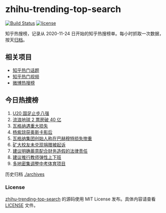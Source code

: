 # zhihu-trending-top-search

[![Build Status](https://github.com/justjavac/zhihu-trending-top-search/workflows/ci/badge.svg?branch=main)](https://github.com/justjavac/zhihu-trending-top-search/actions)
[![license](https://img.shields.io/github/license/justjavac/zhihu-trending-top-search)](https://github.com/justjavac/zhihu-trending-top-search/blob/main/LICENSE)

知乎热搜榜，记录从 2020-11-24 日开始的知乎热搜榜单。每小时抓取一次数据，按天[归档](./archives)。

## 相关项目

- [知乎热门话题](https://github.com/justjavac/zhihu-trending-hot-questions)
- [知乎热门视频](https://github.com/justjavac/zhihu-trending-hot-video)
- [微博热搜榜](https://github.com/justjavac/weibo-trending-hot-search)

## 今日热搜榜

<!-- BEGIN -->
<!-- 最后更新时间 Mon Mar 13 2023 18:08:54 GMT+0800 (China Standard Time) -->

1. [U20 国足止步八强](https://www.zhihu.com/search?q=U20%20%E5%9B%BD%E8%B6%B3%E6%AD%A2%E6%AD%A5%E5%85%AB%E5%BC%BA)
1. [流浪地球 2 票房破 40 亿](https://www.zhihu.com/search?q=%E6%B5%81%E6%B5%AA%E5%9C%B0%E7%90%83%202%20%E7%A5%A8%E6%88%BF%E7%A0%B4%2040%20%E4%BA%BF)
1. [瓦格纳遇重大损失](https://www.zhihu.com/search?q=%E7%93%A6%E6%A0%BC%E7%BA%B3%E9%81%87%E9%87%8D%E5%A4%A7%E6%8D%9F%E5%A4%B1)
1. [杨紫琼获奥斯卡影后](https://www.zhihu.com/search?q=%E6%9D%A8%E7%B4%AB%E7%90%BC%E8%8E%B7%E5%A5%A5%E6%96%AF%E5%8D%A1%E5%BD%B1%E5%90%8E)
1. [瓦格纳集团创始人称在巴赫穆特损失惨重](https://www.zhihu.com/search?q=%E7%93%A6%E6%A0%BC%E7%BA%B3%E9%9B%86%E5%9B%A2%E5%88%9B%E5%A7%8B%E4%BA%BA%E7%A7%B0%E5%9C%A8%E5%B7%B4%E8%B5%AB%E7%A9%86%E7%89%B9%E6%8D%9F%E5%A4%B1%E6%83%A8%E9%87%8D)
1. [矿大校友未兑现捐赠被起诉](https://www.zhihu.com/search?q=%E7%9F%BF%E5%A4%A7%E6%A0%A1%E5%8F%8B%E6%9C%AA%E5%85%91%E7%8E%B0%E6%8D%90%E8%B5%A0%E8%A2%AB%E8%B5%B7%E8%AF%89)
1. [建议明确蓄意配合财务造假的法律责任](https://www.zhihu.com/search?q=%E5%BB%BA%E8%AE%AE%E6%98%8E%E7%A1%AE%E8%93%84%E6%84%8F%E9%85%8D%E5%90%88%E8%B4%A2%E5%8A%A1%E9%80%A0%E5%81%87%E7%9A%84%E6%B3%95%E5%BE%8B%E8%B4%A3%E4%BB%BB)
1. [建议推行教师弹性上下班](https://www.zhihu.com/search?q=%E5%BB%BA%E8%AE%AE%E6%8E%A8%E8%A1%8C%E6%95%99%E5%B8%88%E5%BC%B9%E6%80%A7%E4%B8%8A%E4%B8%8B%E7%8F%AD)
1. [多地密集调整中考体育项目](https://www.zhihu.com/search?q=%E5%A4%9A%E5%9C%B0%E5%AF%86%E9%9B%86%E8%B0%83%E6%95%B4%E4%B8%AD%E8%80%83%E4%BD%93%E8%82%B2%E9%A1%B9%E7%9B%AE)

<!-- END -->

历史归档 [./archives](./archives)

### License

[zhihu-trending-top-search](https://github.com/justjavac/zhihu-trending-top-search) 的源码使用 MIT License
发布。具体内容请查看 [LICENSE](./LICENSE) 文件。
